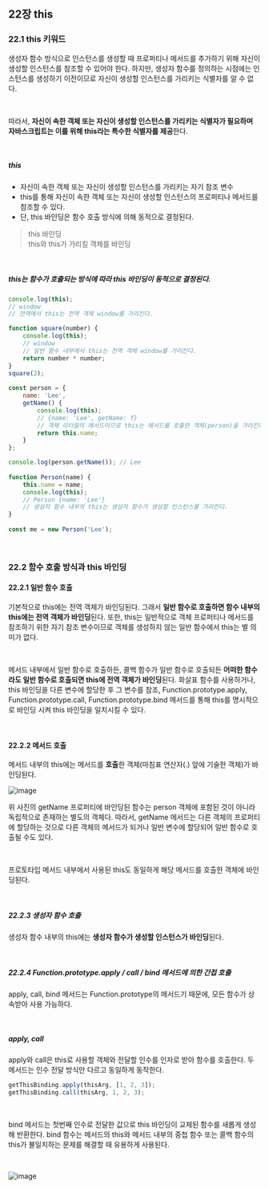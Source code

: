 ## 22장 this

### 22.1 this 키워드

생성자 함수 방식으로 인스턴스를 생성할 때 프로퍼티나 메서드를 추가하기 위해 자신이 생성할 인스턴스를 참조할 수 있어야 한다. 하지만, 생성자 함수를 정의하는 시점에는 인스턴스를 생성하기 이전이므로 자신이 생성할 인스턴스를 가리키는 식별자를 알 수 없다.

<br>

따라서, **자신이 속한 객체 또는 자신이 생성할 인스턴스를 가리키는 식별자가 필요하며 자바스크립트는 이를 위해 this라는 특수한 식별자를 제공**한다.

<br>

##### this
- 자신이 속한 객체 또는 자신이 생성할 인스턴스를 가리키는 자기 참조 변수
- this를 통해 자신이 속한 객체 또는 자신이 생성할 인스턴스의 프로퍼티나 메서드를 참조할 수 있다.
- 단, this 바인딩은 함수 호출 방식에 의해 동적으로 결정된다.

> this 바인딩<br>
> this와 this가 가리킬 객체를 바인딩

<br>

##### this는 함수가 호출되는 방식에 따라 this 바인딩이 동적으로 결정된다.

```javascript
console.log(this);
// window
// 전역에서 this는 전역 객체 window를 가리킨다.

function square(number) {
	console.log(this);
	// window
	// 일반 함수 내부에서 this는 전역 객체 window를 가리킨다.
	return number * number;
}
square(2);
  
const person = {
	name: 'Lee',
	getName() {
		console.log(this);
		// {name: 'Lee', getName: f}
		// 객체 리터럴의 메서드이므로 this는 메서드를 호출한 객체(person)을 가리킨다.
		return this.name;
	}
};

console.log(person.getName()); // Lee
  
function Person(name) {
	this.name = name;
	console.log(this);
	// Person {name: 'Lee'}
	// 생성자 함수 내부의 this는 생성자 함수가 생성할 인스턴스를 가리킨다.
}
  
const me = new Person('Lee');
```

<br>

### 22.2 함수 호출 방식과 this 바인딩

#### 22.2.1 일반 함수 호출

기본적으로 this에는 전역 객체가 바인딩된다. 그래서 **일반 함수로 호출하면 함수 내부의 this에는 전역 객체가 바인딩**된다. 또한, this는 일반적으로 객체 프로퍼티나 메서드를 참조하기 위한 자기 참조 변수이므로 객체를 생성하지 않는 일반 함수에서 this는 별 의미가 없다.

<br>

메서드 내부에서 일반 함수로 호출하든, 콜백 함수가 일반 함수로 호출되든 **어떠한 함수라도 일반 함수로 호출되면 this에 전역 객체가 바인딩**된다. 화살표 함수를 사용하거나, this 바인딩을 다른 변수에 할당한 후 그 변수를 참조, Function.prototype.apply, Function.prototype.call, Function.prototype.bind 메서드를 통해 this를 명시적으로 바인딩 시켜 this 바인딩을 일치시킬 수 있다.

<br>

#### 22.2.2 메서드 호출

메서드 내부의 this에는 메서드를 **호출**한 객체(마침표 연산자(.) 앞에 기술한 객체)가 바인딩된다. 

![image](https://user-images.githubusercontent.com/77482972/174796825-f869eaf8-c8ee-4117-b6b8-0d3e094abae5.png)

위 사진의 getName 프로퍼티에 바인딩된 함수는 person 객체에 포함된 것이 아니라 독립적으로 존재하는 별도의 객체다. 따라서, getName 메서드는 다른 객체의 프로퍼티에 할당하는 것으로 다른 객체의 메서드가 되거나 일반 변수에 할당되어 일반 함수로 호출될 수도 있다. 

<br>

프로토타입 메서드 내부에서 사용된 this도 동일하게 해당 메서드를 호출한 객체에 바인딩된다.

<br>

##### 22.2.3 생성자 함수 호출

생성자 함수 내부의 this에는 **생성자 함수가 생성할 인스턴스가 바인딩**된다.

<br>

##### 22.2.4 Function.prototype.apply / call / bind 메서드에 의한 간접 호출

apply, call, bind 메서드는 Function.prototype의 메서드기 때문에, 모든 함수가 상속받아 사용 가능하다.

<br>

##### apply, call

apply와 call은 this로 사용할 객체와 전달할 인수를 인자로 받아 함수를 호출한다. 두 메서드는 인수 전달 방식만 다르고 동일하게 동작한다. 

```javascript
getThisBinding.apply(thisArg, [1, 2, 3]);
getThisBinding.call(thisArg, 1, 2, 3);
```

<br>

bind 메서드는 첫번째 인수로 전달한 값으로 this 바인딩이 교체된 함수를 새롭게 생성해 반환한다. bind 함수는 메서드의 this와 메서드 내부의 중첩 함수 또는 콜백 함수의 this가 불일치하는 문제를 해결할 때 유용하게 사용된다.

<br>

![image](https://user-images.githubusercontent.com/77482972/174804353-e9c21c57-f389-4108-8264-22fc68d2aada.png)